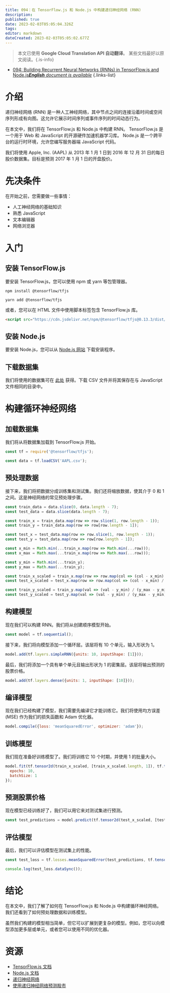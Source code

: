 ```yaml
---
title: 094：在 TensorFlow.js 和 Node.js 中构建递归神经网络 (RNN)
description: 
published: true
date: 2023-02-03T05:05:04.326Z
tags: 
editor: markdown
dateCreated: 2023-02-03T05:05:02.677Z
---
```


> 本文已使用 **Google Cloud Translation API 自动翻译**。
某些文档最好以原文阅读。{.is-info}



- [094: Building Recurrent Neural Networks (RNNs) in TensorFlow.js and Node.js***English** document is available*](/en/Knowledge-base/TensorFlow-js/Learning/094-building-recurrent-neural-networks-rnns-in-tensorflow-js-and-node-js)
{.links-list}


# 介绍

递归神经网络 (RNN) 是一种人工神经网络，其中节点之间的连接沿着时间或空间序列形成有向图。这允许它展示时间序列或事件序列的时间动态行为。

在本文中，我们将在 TensorFlow.js 和 Node.js 中构建 RNN。 TensorFlow.js 是一个用于 Web 和 JavaScript 的开源硬件加速机器学习库。 Node.js 是一个跨平台的运行时环境，允许您编写服务器端 JavaScript 代码。

我们将使用 Apple, Inc. (AAPL) 从 2013 年 1 月 1 日到 2016 年 12 月 31 日的每日股价数据集。目标是预测 2017 年 1 月 1 日的开盘股价。

# 先决条件

在开始之前，您需要做一些事情：

- 人工神经网络的基础知识
- 熟悉 JavaScript
- 文本编辑器
- 网络浏览器

# 入门

## 安装 TensorFlow.js

要安装 TensorFlow.js，您可以使用 npm 或 yarn 等包管理器。

```
npm install @tensorflow/tfjs
```

```
yarn add @tensorflow/tfjs
```

或者，您可以在 HTML 文件中使用脚本标签包含 TensorFlow.js 库。

```html
<script src="https://cdn.jsdelivr.net/npm/@tensorflow/tfjs@0.13.3/dist/tf.min.js"></script>
```

## 安装 Node.js

要安装 Node.js，您可以从 [Node.js 网站](https://nodejs.org/en/) 下载安装程序。

## 下载数据集

我们将使用的数据集可在 [此处](https://www.kaggle.com/camnugent/sandp500) 获得。下载 CSV 文件并将其保存在与 JavaScript 文件相同的目录中。

# 构建循环神经网络

## 加载数据集

我们将从将数据集加载到 TensorFlow.js 开始。

```javascript
const tf = require('@tensorflow/tfjs');

const data = tf.loadCSV('AAPL.csv');
```

## 预处理数据

接下来，我们将把数据分成训练集和测试集。我们还将缩放数据，使其介于 0 和 1 之间。这是神经网络的常见预处理步骤。

```javascript
const train_data = data.slice(0, data.length - 7);
const test_data = data.slice(data.length - 7);

const train_x = train_data.map(row => row.slice(1, row.length - 1));
const train_y = train_data.map(row => row[row.length - 1]);

const test_x = test_data.map(row => row.slice(1, row.length - 1));
const test_y = test_data.map(row => row[row.length - 1]);

const x_min = Math.min(...train_x.map(row => Math.min(...row)));
const x_max = Math.max(...train_x.map(row => Math.max(...row)));

const y_min = Math.min(...train_y);
const y_max = Math.max(...train_y);

const train_x_scaled = train_x.map(row => row.map(col => (col - x_min) / (x_max - x_min)));
const test_x_scaled = test_x.map(row => row.map(col => (col - x_min) / (x_max - x_min)));

const train_y_scaled = train_y.map(val => (val - y_min) / (y_max - y_min));
const test_y_scaled = test_y.map(val => (val - y_min) / (y_max - y_min));
```

## 构建模型

现在我们可以构建 RNN。我们将从创建顺序模型开始。

```javascript
const model = tf.sequential();
```

接下来，我们将向模型添加一个循环层。该层将有 10 个单元，输入形状为 1。

```javascript
model.add(tf.layers.simpleRNN({units: 10, inputShape: [1]}));
```

最后，我们将添加一个具有单个单元且输出形状为 1 的密集层。该层将输出预测的股票价格。

```javascript
model.add(tf.layers.dense({units: 1, inputShape: [10]}));
```

## 编译模型

现在我们已经构建了模型，我们需要先编译它才能训练它。我们将使用均方误差 (MSE) 作为我们的损失函数和 Adam 优化器。

```javascript
model.compile({loss: 'meanSquaredError', optimizer: 'adam'});
```

## 训练模型

我们现在准备好训练模型了。我们将训练它 10 个时期，并使用 1 的批量大小。

```javascript
model.fit(tf.tensor2d(train_x_scaled, [train_x_scaled.length, 1]), tf.tensor2d(train_y_scaled, [train_y_scaled.length, 1]), {
  epochs: 10,
  batchSize: 1
});
```

## 预测股票价格

现在模型已经训练好了，我们可以用它来对测试集进行预测。

```javascript
const test_predictions = model.predict(tf.tensor2d(test_x_scaled, [test_x_scaled.length, 1]));
```

## 评估模型

最后，我们可以评估模型在测试集上的性能。

```javascript
const test_loss = tf.losses.meanSquaredError(test_predictions, tf.tensor2d(test_y_scaled, [test_y_scaled.length, 1]));

console.log(test_loss.dataSync());
```

# 结论

在本文中，我们了解了如何在 TensorFlow.js 和 Node.js 中构建循环神经网络。我们还看到了如何预处理数据和训练模型。

虽然我们构建的模型相当简单，但它可以扩展到更复杂的模型。例如，您可以向模型添加更多层或单元，或者您可以使用不同的优化器。

# 资源

- [TensorFlow.js 文档](https://js.tensorflow.org/)
- [Node.js 文档](https://nodejs.org/en/docs/)
- [递归神经网络](https://en.wikipedia.org/wiki/Recurrent_neural_network)
- [使用递归神经网络预测股市](https://t.co/GbU6XfjlbO?amp=1)